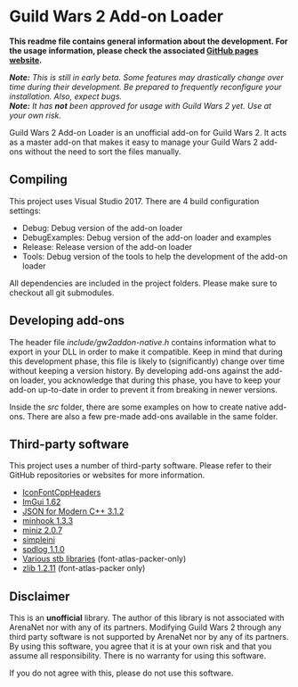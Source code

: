 # Guild Wars 2 Add-on Loader
**This readme file contains general information about the development.
For the usage information, please check the associated [GitHub pages website](https://archomeda.github.io/gw2-addon-loader/).**

***Note:** This is still in early beta. Some features may drastically change over time during their development. Be prepared to frequently reconfigure your installation. Also, expect bugs.*  
***Note:** It has **not** been approved for usage with Guild Wars 2 yet. Use at your own risk.*

Guild Wars 2 Add-on Loader is an unofficial add-on for Guild Wars 2.
It acts as a master add-on that makes it easy to manage your Guild Wars 2 add-ons without the need to sort the files manually.


## Compiling
This project uses Visual Studio 2017.
There are 4 build configuration settings:
- Debug: Debug version of the add-on loader
- DebugExamples: Debug version of the add-on loader and examples
- Release: Release version of the add-on loader
- Tools: Debug version of the tools to help the development of the add-on loader

All dependencies are included in the project folders.
Please make sure to checkout all git submodules.

## Developing add-ons
The header file *include/gw2addon-native.h* contains information what to export in your DLL in order to make it compatible.
Keep in mind that during this development phase, this file is likely to (significantly) change over time without keeping a version history.
By developing add-ons against the add-on loader, you acknowledge that during this phase, you have to keep your add-on up-to-date in order to prevent it from breaking in newer versions.

Inside the *src* folder, there are some examples on how to create native add-ons.
There are also a few pre-made add-ons available in the same folder.

## Third-party software
This project uses a number of third-party software.
Please refer to their GitHub repositories or websites for more information.

- [IconFontCppHeaders](https://github.com/juliettef/IconFontCppHeaders)
- [ImGui 1.62](https://github.com/ocornut/imgui)
- [JSON for Modern C++ 3.1.2](https://github.com/nlohmann/json)
- [minhook 1.3.3](https://github.com/TsudaKageyu/minhook)
- [miniz 2.0.7](https://github.com/richgel999/miniz)
- [simpleini](https://github.com/brofield/simpleini)
- [spdlog 1.1.0](https://github.com/gabime/spdlog)
- [Various stb libraries](https://github.com/nothings/stb) (font-atlas-packer-only)
- [zlib 1.2.11](https://zlib.net/) (font-atlas-packer only)

## Disclaimer
This is an **unofficial** library.
The author of this library is not associated with ArenaNet nor with any of its partners.
Modifying Guild Wars 2 through any third party software is not supported by ArenaNet nor by any of its partners.
By using this software, you agree that it is at your own risk and that you assume all responsibility.
There is no warranty for using this software.

If you do not agree with this, please do not use this software.
